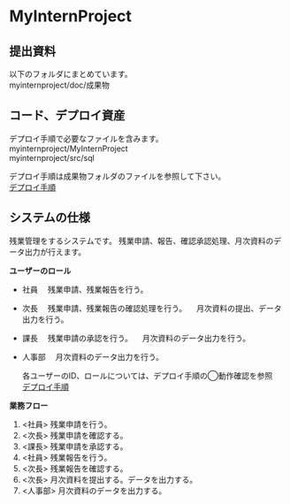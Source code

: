 # MyInternProject

## 提出資料
以下のフォルダにまとめています。  
myinternproject/doc/成果物

## コード、デプロイ資産
デプロイ手順で必要なファイルを含みます。  
myinternproject/MyInternProject  
myinternproject/src/sql  

デプロイ手順は成果物フォルダのファイルを参照して下さい。  
[デプロイ手順](doc/成果物/デプロイ手順.pdf)


## システムの仕様
残業管理をするシステムです。
残業申請、報告、確認承認処理、月次資料のデータ出力が行えます。

**ユーザーのロール**
- 社員
　残業申請、残業報告を行う。
- 次長
　残業申請、残業報告の確認処理を行う。
　月次資料の提出、データ出力を行う。
- 課長
　残業申請の承認を行う。
　月次資料のデータ出力を行う。
- 人事部
　月次資料のデータ出力を行う。

  各ユーザーのID、ロールについては、デプロイ手順の◯動作確認を参照  
[デプロイ手順](doc/成果物/デプロイ手順.pdf)

**業務フロー**
1. <社員> 残業申請を行う。
2. <次長> 残業申請を確認する。
3. <課長> 残業申請を承認する。
4. <社員> 残業報告を行う。
5. <次長> 残業報告を確認する。
6. <次長> 月次資料を提出する。データを出力する。
8. <人事部> 月次資料のデータを出力する。
